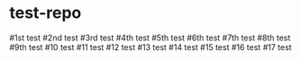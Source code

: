 # test-repo
#1st test
#2nd test
#3rd test
#4th test
#5th test
#6th test
#7th test
#8th test
#9th test
#10 test
#11 test
#12 test
#13 test
#14 test
#15 test
#16 test
#17 test
